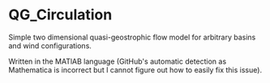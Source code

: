 # QG_Circulation
Simple two dimensional quasi-geostrophic flow model for arbitrary basins and wind configurations.

Written in the MATlAB language (GitHub's automatic detection as Mathematica is incorrect but I cannot figure out how to easily fix this issue).
